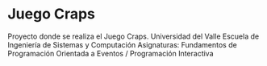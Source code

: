 # Juego Craps
Proyecto donde se realiza el Juego Craps. 
Universidad del Valle
Escuela de Ingeniería de Sistemas y Computación
Asignaturas: Fundamentos de Programación Orientada a Eventos / Programación Interactiva

